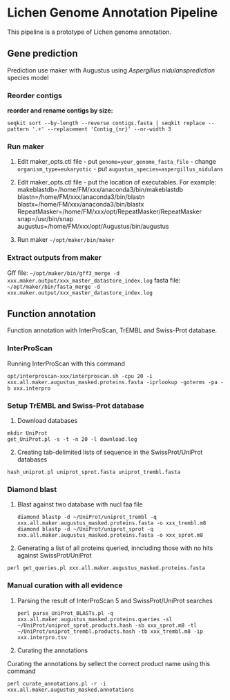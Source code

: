 # Lichen Genome Annotation Pipeline

This pipeline is a prototype of Lichen genome annotation.

## Gene prediction

Prediction use maker with Augustus using *Aspergillus nidulansprediction* species model

### Reorder contigs

**reorder and rename contigs by size:**
   
    seqkit sort --by-length --reverse contigs.fasta | seqkit replace --pattern '.+' --replacement 'Contig_{nr}' --nr-width 3

   
### Run maker

 1.  Edit maker_opts.ctl file
	- put `genome=your_genome_fasta_file`
	- change `organism_type=eukaryotic`
	- put `augustus_species=aspergillus_nidulans`
	
 2.  Edit maker_opts.ctl file 
	- put the location of executables. For example:
		makeblastdb=/home/FM/xxx/anaconda3/bin/makeblastdb			
		blastn=/home/FM/xxx/anaconda3/bin/blastn
		blastx=/home/FM/xxx/anaconda3/bin/blastx
		RepeatMasker=/home/FM/xxx/opt/RepeatMasker/RepeatMasker
		snap=/usr/bin/snap
		augustus=/home/FM/xxx/opt/Augustus/bin/augustus
		
3. Run maker `~/opt/maker/bin/maker`

### Extract outputs from maker

Gff file: `~/opt/maker/bin/gff3_merge -d xxx.maker.output/xxx_master_datastore_index.log`
fasta file: `~/opt/maker/bin/fasta_merge -d xxx.maker.output/xxx_master_datastore_index.log`


## Function annotation

Function annotation with InterProScan, TrEMBL and Swiss-Prot database.

### InterProScan
	
Running InterProScan with this command

    opt/interproscan-xxx/interproscan.sh -cpu 20 -i xxx.all.maker.augustus_masked.proteins.fasta -iprlookup -goterms -pa -b xxx.interpro

### Setup TrEMBL and Swiss-Prot database

 1.  Download databases 
	
    mkdir UniProt
    get_UniProt.pl -s -t -n 20 -l download.log
	
 2.  Creating tab-delimited lists of sequence in the SwissProt/UniProt databases
	 
    hash_uniprot.pl uniprot_sprot.fasta uniprot_trembl.fasta
		

### Diamond blast

1.  Blast against two database with nucl faa file 
	
        diamond blastp -d ~/UniProt/uniprot_trembl -q xxx.all.maker.augustus_masked.proteins.fasta -o xxx_trembl.m8
        diamond blastp -d ~/UniProt/uniprot_sprot -q xxx.all.maker.augustus_masked.proteins.fasta -o xxx_sprot.m8

 2.  Generating a list of all proteins queried, inncluding those with no hits against SwissProt/UniProt

    perl get_queries.pl xxx.all.maker.augustus_masked.proteins.fasta
		

### Manual curation with all evidence

1.  Parsing the result of InterProScan 5 and SwissProt/UniProt searches
	
        perl parse_UniProt_BLASTs.pl -q xxx.all.maker.augustus_masked.proteins.queries -sl ~/UniProt/uniprot_sprot.products.hash -sb xxx_sprot.m8 -tl ~/UniProt/uniprot_trembl.products.hash -tb xxx_trembl.m8 -ip xxx.interpro.tsv

 2.  Curating the annotations

Curating the annotations by sellect the correct product name using this command

    perl curate_annotations.pl -r -i xxx.all.maker.augustus_masked.annotations


